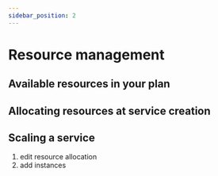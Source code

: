 ```yaml
---
sidebar_position: 2
---
```


# Resource management

## Available resources in your plan

## Allocating resources at service creation

## Scaling a service

1. edit resource allocation
2. add instances
